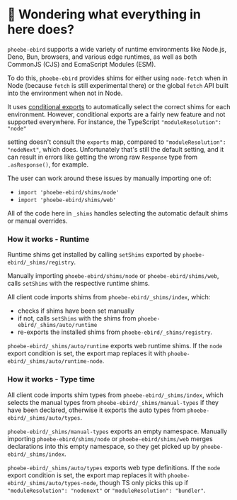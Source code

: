 # 👋 Wondering what everything in here does?

`phoebe-ebird` supports a wide variety of runtime environments like Node.js, Deno, Bun, browsers, and various
edge runtimes, as well as both CommonJS (CJS) and EcmaScript Modules (ESM).

To do this, `phoebe-ebird` provides shims for either using `node-fetch` when in Node (because `fetch` is still experimental there) or the global `fetch` API built into the environment when not in Node.

It uses [conditional exports](https://nodejs.org/api/packages.html#conditional-exports) to
automatically select the correct shims for each environment. However, conditional exports are a fairly new
feature and not supported everywhere. For instance, the TypeScript `"moduleResolution": "node"`

setting doesn't consult the `exports` map, compared to `"moduleResolution": "nodeNext"`, which does.
Unfortunately that's still the default setting, and it can result in errors like
getting the wrong raw `Response` type from `.asResponse()`, for example.

The user can work around these issues by manually importing one of:

- `import 'phoebe-ebird/shims/node'`
- `import 'phoebe-ebird/shims/web'`

All of the code here in `_shims` handles selecting the automatic default shims or manual overrides.

### How it works - Runtime

Runtime shims get installed by calling `setShims` exported by `phoebe-ebird/_shims/registry`.

Manually importing `phoebe-ebird/shims/node` or `phoebe-ebird/shims/web`, calls `setShims` with the respective runtime shims.

All client code imports shims from `phoebe-ebird/_shims/index`, which:

- checks if shims have been set manually
- if not, calls `setShims` with the shims from `phoebe-ebird/_shims/auto/runtime`
- re-exports the installed shims from `phoebe-ebird/_shims/registry`.

`phoebe-ebird/_shims/auto/runtime` exports web runtime shims.
If the `node` export condition is set, the export map replaces it with `phoebe-ebird/_shims/auto/runtime-node`.

### How it works - Type time

All client code imports shim types from `phoebe-ebird/_shims/index`, which selects the manual types from `phoebe-ebird/_shims/manual-types` if they have been declared, otherwise it exports the auto types from `phoebe-ebird/_shims/auto/types`.

`phoebe-ebird/_shims/manual-types` exports an empty namespace.
Manually importing `phoebe-ebird/shims/node` or `phoebe-ebird/shims/web` merges declarations into this empty namespace, so they get picked up by `phoebe-ebird/_shims/index`.

`phoebe-ebird/_shims/auto/types` exports web type definitions.
If the `node` export condition is set, the export map replaces it with `phoebe-ebird/_shims/auto/types-node`, though TS only picks this up if `"moduleResolution": "nodenext"` or `"moduleResolution": "bundler"`.
